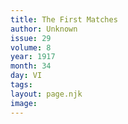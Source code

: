 ```yaml
---
title: The First Matches
author: Unknown
issue: 29
volume: 8
year: 1917
month: 34
day: VI
tags:
layout: page.njk
image:
---
```





